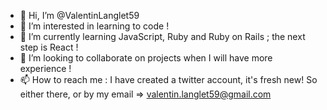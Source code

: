- 👋 Hi, I’m @ValentinLanglet59
- 👀 I’m interested in learning to code !
- 🌱 I’m currently learning JavaScript, Ruby and Ruby on Rails ; the next step is React !
- 💞️ I’m looking to collaborate on projects when I will have more experience !
- 📫 How to reach me : I have created a twitter account, it's fresh new! So either there, or by my email => valentin.langlet59@gmail.com

<!---
ValentinLanglet59/ValentinLanglet59 is a ✨ special ✨ repository because its `README.md` (this file) appears on your GitHub profile.
You can click the Preview link to take a look at your changes.
--->

